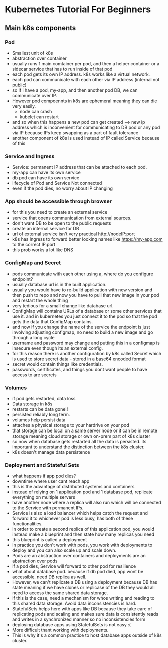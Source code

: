 # Kubernetes Tutorial For Beginners

## Main k8s components

### Pod
- Smallest unit of k8s
- abstraction over container
- usually runs 1 main comtainer per pod, and then a helper container or a sidecar service that has to run inside of that pod
- each pod gets its own IP address. k8s works like a virtual network.
- each pod can communicate with each other via IP address (internal not public)
- so if i have a pod, my-app, and then another pod DB, we can communicate over IP.
- However pod compoennts in k8s are ephemeral meaning they can die very easily.
  - node can crash
  - kubelet can restart
- and so when this happens a new pod can get created --> new ip address which is inconvenient for communicating to DB pod or any pod via IP because IPs keep swapping as a part of fault tolerance
- another component of k8s is used instead of IP called Service because of this

### Service and Ingress
- Service: permanent IP address that can be attached to each pod.
- my-app can have its own service
- db pod can have its own service
- lifecycle of Pod and Service Not connected
- even if the pod dies, no worry about IP changing

### App should be accessible through browser
- for this you need to create an external service
- service that opens communication from external sources.
- don't want DB to be open to the public requests
- create an internal service for DB
- url of external service isn't very practical http://nodeIP:port
- k8s has Ingress to forward better looking names like https://my-app.com to the correct IP:port
- this prob works a lot like DNS

### ConfigMap and Secret
- pods communicate with each other using a, where do you configure endpoint?
- usually database url is in the built application.
- usually you would have to re-build application with new version and then push to repo and now you have to pull that new image in your pod and restart the whole thing
- very tedious for a small change like database url.
- ConfigMap will contains URLs of a database or some other services that use it. and in kubernetes you just connect it to the pod so that the pod gets the data that ConfigMap contains.
- and now if you change the name of the service the endpoint is just involving adjusting configmap, no need to build a new image and go through a long cycle
- username and password may change and putting this in a configmap is insecure even though its an external config.
- for this reason there is another configuration by k8s called Secret which is used to store secret data - stored in a base64 encoded format
- secret would contain things like credentials.
- passwords, certificates, and things you dont want people to have access to are secrets

### Volumes
- if pod gets restarted, data loss
- Data storage in k8s
- restarts can be data gone!!
- persisted reliably long term.
- volumes help persist data
- attaches a physical storage to your hardrive on your pod
- that storage can be local on a same server node or it can be in remote storage meaning cloud storage or own on-prem part of k8s cluster
- so now when database gets restarted all the data is persisted. its important to understand the distinction between the k8s cluster.
- k8s doesn't manage data persistence


### Deployment and Stateful Sets
- what happens if app pod dies?
- downtime where user cant reach app
- this is the advantage of distributed systems and containers
- instead of relying on 1 application pod and 1 database pod, replicate everything on multiple servers
- have another node where a replica will also run which will be connected to the Service with permanent IPs.
- Service is also a load balancer which helps catch the request and forward it to whichever pod is less busy, has both of these functionalities.
- in order to create a second replica of this application pod, you would instead make a blueprint and then state how many replicas you need
- this blueprint is called a deployment
- in practice you don't work with pods, you work with deployments to deploy and you can also scale up and scale down.
- Pods are an abstraction over containers and deployments are an abstraction over pods
- if a pod dies, Service will forward to other pod for resilience
- what about database pod. because if db pod died, app wont be accessible. need DB replica as well.
- However, we can't replicate a DB using a deployment because DB has state meaning if we have clones or replicase of the DB they would all need to access the same shared data storage.
- if this is the case, need a mechanism for whos writing and reading to this shared data storage. Avoid data inconsistencies is hard.
- StatefulSets helps here with apps like DB because they take care of replicating pods and scaling and makes sure data is consistently reads and writes in a synchronized manner so no inconsistencies form
- deploying database apps using StatefulSets is not easy :(
- More difficult thant working with deployments.
- This is why it's a common practice to host database apps outside of k8s cluster.
